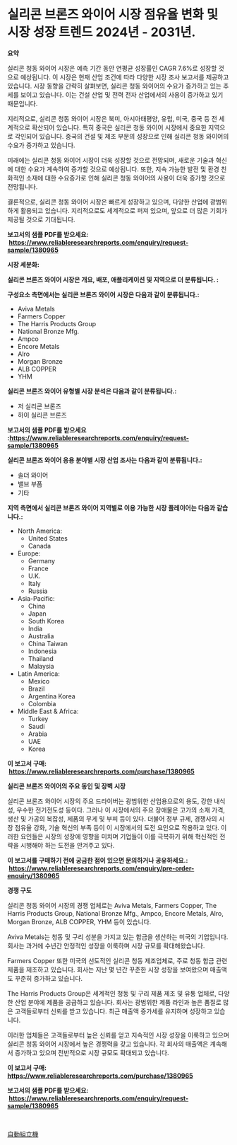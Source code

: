 <p><h1>실리콘 브론즈 와이어 시장 점유율 변화 및 시장 성장 트렌드 2024년 - 2031년.</h1></p><p><strong>요약</strong></p>
<p><p>실리콘 청동 와이어 시장은 예측 기간 동안 연평균 성장률인 CAGR 7.6%로 성장할 것으로 예상됩니다. 이 시장은 현재 산업 조건에 따라 다양한 시장 조사 보고서를 제공하고 있습니다. 시장 동향을 간략히 살펴보면, 실리콘 청동 와이어의 수요가 증가하고 있는 추세를 보이고 있습니다. 이는 건설 산업 및 전력 전자 산업에서의 사용이 증가하고 있기 때문입니다.</p><p>지리적으로, 실리콘 청동 와이어 시장은 북미, 아시아태평양, 유럽, 미국, 중국 등 전 세계적으로 확산되어 있습니다. 특히 중국은 실리콘 청동 와이어 시장에서 중요한 지역으로 각인되어 있습니다. 중국의 건설 및 제조 부문의 성장으로 인해 실리콘 청동 와이어의 수요가 증가하고 있습니다.</p><p>미래에는 실리콘 청동 와이어 시장이 더욱 성장할 것으로 전망되며, 새로운 기술과 혁신에 대한 수요가 계속하여 증가할 것으로 예상됩니다. 또한, 지속 가능한 발전 및 환경 친화적인 소재에 대한 수요증가로 인해 실리콘 청동 와이어의 사용이 더욱 증가할 것으로 전망됩니다.</p><p>결론적으로, 실리콘 청동 와이어 시장은 빠르게 성장하고 있으며, 다양한 산업에 광범위하게 활용되고 있습니다. 지리적으로도 세계적으로 퍼져 있으며, 앞으로 더 많은 기회가 제공될 것으로 기대됩니다.</p></p>
<p><strong>보고서의 샘플 PDF를 받으세요: &nbsp;<a href="https://www.reliableresearchreports.com/enquiry/request-sample/1380965">https://www.reliableresearchreports.com/enquiry/request-sample/1380965</a></strong></p>
<p><strong>시장 세분화:</strong></p>
<p><strong> 실리콘 브론즈 와이어 시장은 개요, 배포, 애플리케이션 및 지역으로 더 분류됩니다. :</strong></p>
<p><strong>구성요소 측면에서는 실리콘 브론즈 와이어 시장은 다음과 같이 분류됩니다.:</strong></p>
<p><ul><li>Aviva Metals</li><li>Farmers Copper</li><li>The Harris Products Group</li><li>National Bronze Mfg.</li><li>Ampco</li><li>Encore Metals</li><li>Alro</li><li>Morgan Bronze</li><li>ALB COPPER</li><li>YHM</li></ul></p>
<p><strong> 실리콘 브론즈 와이어 유형별 시장 분석은 다음과 같이 분류됩니다.:</strong></p>
<p><ul><li>저 실리콘 브론즈</li><li>하이 실리콘 브론즈</li></ul></p>
<p><strong>보고서의 샘플 PDF를 받으세요 :<a href="https://www.reliableresearchreports.com/enquiry/request-sample/1380965">https://www.reliableresearchreports.com/enquiry/request-sample/1380965</a></strong></p>
<p><strong> 실리콘 브론즈 와이어 응용 분야별 시장 산업 조사는 다음과 같이 분류됩니다.:</strong></p>
<p><ul><li>솔더 와이어</li><li>밸브 부품</li><li>기타</li></ul></p>
<p><strong>지역 측면에서 실리콘 브론즈 와이어 지역별로 이용 가능한 시장 플레이어는 다음과 같습니다.:</strong></p>
<p><ul>
    <li>
        North America:
        <ul>
            <li>United States</li>
            <li>Canada</li>
        </ul>
    </li>
    <li>
        Europe:
        <ul>
            <li>Germany</li>
            <li>France</li>
            <li>U.K.</li>
            <li>Italy</li>
            <li>Russia</li>
        </ul>
    </li>
    <li>
        Asia-Pacific:
        <ul>
            <li>China</li>
            <li>Japan</li>
            <li>South Korea</li>
            <li>India</li>
            <li>Australia</li>
            <li>China Taiwan</li>
            <li>Indonesia</li>
            <li>Thailand</li>
            <li>Malaysia</li>
        </ul>
    </li>
    <li>
        Latin America:
        <ul>
            <li>Mexico</li>
            <li>Brazil</li>
            <li>Argentina Korea</li>
            <li>Colombia</li>
        </ul>
    </li>
    <li>
        Middle East & Africa:
        <ul>
            <li>Turkey</li>
            <li>Saudi</li>
            <li>Arabia</li>
            <li>UAE</li>
            <li>Korea</li>
        </ul>
    </li>
    </ul></p>
<p><strong>이 보고서 구매: &nbsp;<a href="https://www.reliableresearchreports.com/purchase/1380965">https://www.reliableresearchreports.com/purchase/1380965</a></strong></p>
<p><strong>실리콘 브론즈 와이어의 주요 동인 및 장벽 시장</strong></p>
<p><p>실리콘 브론즈 와이어 시장의 주요 드라이버는 광범위한 산업용으로의 용도, 강한 내식성, 우수한 전기전도성 등이다. 그러나 이 시장에서의 주요 장애물은 고가의 소재 가격, 생산 및 가공의 복잡성, 제품의 무게 및 부피 등이 있다. 더불어 정부 규제, 경쟁사의 시장 점유율 강화, 기술 혁신의 부족 등이 이 시장에서의 도전 요인으로 작용하고 있다. 이러한 요인들은 시장의 성장에 영향을 미치며 기업들이 이를 극복하기 위해 혁신적인 전략을 시행해야 하는 도전을 안겨주고 있다.</p></p>
<p><strong>이 보고서를 구매하기 전에 궁금한 점이 있으면 문의하거나 공유하세요.: &nbsp;<a href="https://www.reliableresearchreports.com/enquiry/pre-order-enquiry/1380965">https://www.reliableresearchreports.com/enquiry/pre-order-enquiry/1380965</a></strong></p>
<p><strong>경쟁 구도</strong></p>
<p><p>실리콘 청동 와이어 시장의 경쟁 업체로는 Aviva Metals, Farmers Copper, The Harris Products Group, National Bronze Mfg., Ampco, Encore Metals, Alro, Morgan Bronze, ALB COPPER, YHM 등이 있습니다. </p><p>Aviva Metals는 청동 및 구리 성분을 가지고 있는 합금을 생산하는 미국의 기업입니다. 회사는 과거에 수년간 안정적인 성장을 이룩하며 시장 규모를 확대해왔습니다. </p><p>Farmers Copper 또한 미국의 선도적인 실리콘 청동 제조업체로, 주로 청동 합금 관련 제품을 제조하고 있습니다. 회사는 지난 몇 년간 꾸준한 시장 성장을 보여왔으며 매출액도 꾸준히 증가하고 있습니다.</p><p>The Harris Products Group은 세계적인 청동 및 구리 제품 제조 및 유통 업체로, 다양한 산업 분야에 제품을 공급하고 있습니다. 회사는 광범위한 제품 라인과 높은 품질로 많은 고객들로부터 신뢰를 받고 있습니다. 최근 매출액 증가세를 유지하며 성장하고 있습니다.</p><p>이러한 업체들은 고객들로부터 높은 신뢰를 얻고 지속적인 시장 성장을 이룩하고 있으며 실리콘 청동 와이어 시장에서 높은 경쟁력을 갖고 있습니다. 각 회사의 매출액은 계속해서 증가하고 있으며 전반적으로 시장 규모도 확대되고 있습니다.</p></p>
<p><strong>이 보고서 구매: &nbsp; <a href="https://www.reliableresearchreports.com/purchase/1380965">https://www.reliableresearchreports.com/purchase/1380965</a></strong></p>
<p><strong>보고서의 샘플 PDF를 받으세요: &nbsp;<a href="https://www.reliableresearchreports.com/enquiry/request-sample/1380965">https://www.reliableresearchreports.com/enquiry/request-sample/1380965</a></strong><strong></strong></p>
<p>&nbsp;</p>
<p><p><a href="https://github.com/zoetazuur/Market-Research-Report-List-1/blob/main/441555913039.md">自動組立機</a></p></p>